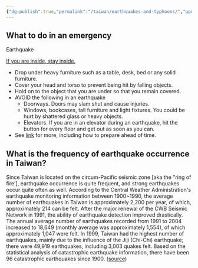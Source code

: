 ```yaml
---
{"dg-publish":true,"permalink":"/taiwan/earthquakes-and-typhoons/","updated":"2024-04-03T10:15:35.362+08:00"}
---
```


## What to do in an emergency

Earthquake

[If you are inside, stay inside.](https://www.getprepared.gc.ca/cnt/rsrcs/pblctns/rthqks-wtd/index-en.aspx)

- Drop under heavy furniture such as a table, desk, bed or any solid furniture.
- Cover your head and torso to prevent being hit by falling objects.
- Hold on to the object that you are under so that you remain covered.
- AVOID the following in an earthquake
    - Doorways. Doors may slam shut and cause injuries.
    - Windows, bookcases, tall furniture and light fixtures. You could be hurt by shattered glass or heavy objects.
    - Elevators. If you are in an elevator during an earthquake, hit the button for every floor and get out as soon as you can.
- See [link](https://www.getprepared.gc.ca/cnt/rsrcs/pblctns/rthqks-wtd/index-en.aspx) for more, including how to prepare ahead of time.

##  What is the frequency of earthquake occurrence in Taiwan?

Since Taiwan is located on the circum-Pacific seismic zone \[aka the "ring of fire'], earthquake occurrence is quite frequent, and strong earthquakes occur quite often as well. According to the Central Weather Administration's earthquake monitoring information between 1900~1990, the average number of earthquakes in Taiwan is approximately 2,200 per year, of which, approximately 214 can be felt. After the major renewal of the CWB Seismic Network in 1991, the ability of earthquake detection improved drastically. The annual average number of earthquakes recorded from 1991 to 2004 increased to 18,649 (monthly average was approximately 1,554), of which approximately 1,047 were felt. In 1999, Taiwan had the highest number of earthquakes, mainly due to the influence of the Jiji (Chi-Chi) earthquake; there were 49,919 earthquakes, including 3,003 quakes felt. Based on the statistical analysis of catastrophic earthquake information, there have been 96 catastrophic earthquakes since 1900. ([source](https://scweb.cwb.gov.tw/en-US/Guidance/FAQdetail/190))